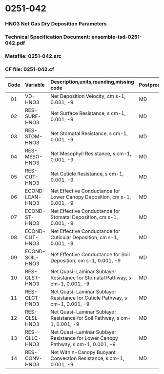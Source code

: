 # 0251-042
### HNO3 Net Gas Dry Deposition Parameters
### Technical Specification Document: ensemble-tsd-0251-042.pdf
### Metafile: 0251-042.src
### CF file: 0251-042.cf
|Code|Variable|Description,units,rounding,missing code|Postprocessing|
|:-:|:-|:-|:-|
|01|VD-HNO3|Net Deposition Velocity, cm s-1, 0.001, -9|MD|
|02|RES-SURF-HNO3|Net Surface Resistance, s cm-1, 0.001, -9|MD|
|03|RES-STOM-HNO3|Net Stomatal Resistance, s cm-1, 0.001, -9|MD|
|04|RES-MESO-HNO3|Net Mesophyll Resistance, s cm-1, 0.001, -9|MD|
|05|RES-CUT-HNO3|Net Cuticle Resistance, s cm-1, 0.001, -9|MD|
|06|ECOND-LCAN-HNO3|Net Effective Conductance for Lower Canopy Deposition, cm s-1, 0.001, -9|MD|
|07|ECOND-ST-HNO3|Net Effective Conductance for Stomatal Deposition, cm s-1, 0.001, -9|MD|
|08|ECOND-CUT-HNO3|Net Effective Conductance for Cuticular Deposition, cm s-1, 0.001, -9|MD|
|09|ECOND-SOIL-HNO3|Net Effective Conductance for Soil Deposition, cm s-1, 0.001, -9|MD|
|10|RES-QLST-HNO3|Net Quasi-Laminar Sublayer Resistance for Stomatal Pathway, s cm-1, 0.001, -9|MD|
|11|RES-QLCT-HNO3|Net Quasi-Laminar Sublayer Resistance for Cuticle Pathway, s cm-1, 0.001, -9|MD|
|12|RES-QLSL-HNO3|Net Quasi-Laminar Sublayer Resistance for Soil  Pathway, s cm-1, 0.001, -9|MD|
|13|RES-QLLC-HNO3|Net Quasi-Laminar Sublayer Resistance for Lower Canopy Pathway, s cm-1, 0.001, -9|MD|
|14|RES-CONV-HNO3|Net Within-Canopy Buoyant Convection Resistance, s cm-1, 0.001, -9|MD|
